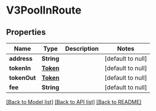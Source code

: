 # V3PoolInRoute
## Properties

| Name | Type | Description | Notes |
|------------ | ------------- | ------------- | -------------|
| **address** | **String** |  | [default to null] |
| **tokenIn** | [**Token**](Token.md) |  | [default to null] |
| **tokenOut** | [**Token**](Token.md) |  | [default to null] |
| **fee** | **String** |  | [default to null] |

[[Back to Model list]](../README.md#documentation-for-models) [[Back to API list]](../README.md#documentation-for-api-endpoints) [[Back to README]](../README.md)

